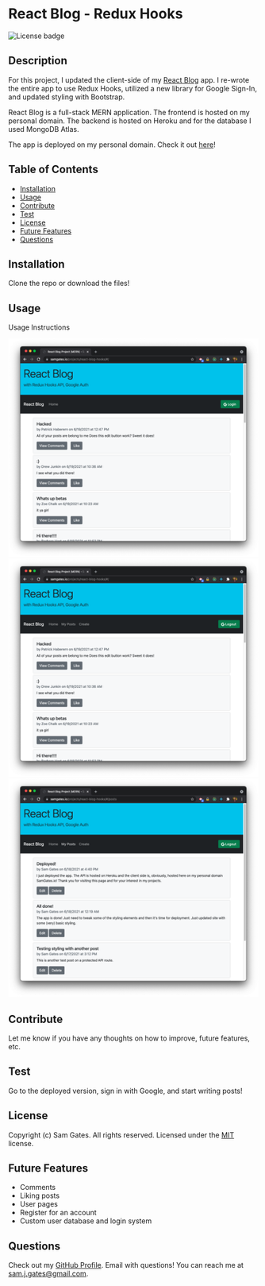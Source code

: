 # React Blog - Redux Hooks

![License badge](https://img.shields.io/badge/license-MIT-green)

## Description

For this project, I updated the client-side of my [React Blog](https://github.com/sg0703/React_Blog) app. I re-wrote the entire app to use Redux Hooks, utilized a new library for Google Sign-In, and updated styling with Bootstrap.

React Blog is a full-stack MERN application. The frontend is hosted on my personal domain. The backend is hosted on Heroku and for the database I used MongoDB Atlas.

The app is deployed on my personal domain. Check it out [here](https://samgates.io/projects/react-blog-hooks/)!

## Table of Contents

- [Installation](#installation)
- [Usage](#usage)
- [Contribute](#contribute)
- [Test](#test)
- [License](#license)
- [Future Features](#future-features)
- [Questions](#questions)

## Installation

Clone the repo or download the files!

## Usage

Usage Instructions

![Screenshot 1](readme/screen1.png)
![Screenshot 2](readme/screen2.png)
![Screenshot 3](readme/screen3.png)

## Contribute

Let me know if you have any thoughts on how to improve, future features, etc.

## Test

Go to the deployed version, sign in with Google, and start writing posts!

## License

Copyright (c) Sam Gates. All rights reserved.
Licensed under the [MIT](https://opensource.org/licenses/MIT) license.

## Future Features

- Comments
- Liking posts
- User pages
- Register for an account
- Custom user database and login system

## Questions

Check out my [GitHub Profile](https://github.com/sg0703). Email with questions! You can reach me at sam.j.gates@gmail.com.
